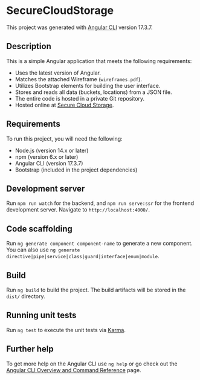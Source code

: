 # SecureCloudStorage

This project was generated with [Angular CLI](https://github.com/angular/angular-cli) version 17.3.7.

## Description

This is a simple Angular application that meets the following requirements:

-   Uses the latest version of Angular.
-   Matches the attached Wireframe (`wireframes.pdf`).
-   Utilizes Bootstrap elements for building the user interface.
-   Stores and reads all data (buckets, locations) from a JSON file.
-   The entire code is hosted in a private Git repository.
-   Hosted online at [Secure Cloud Storage](https://matijakocevar.com/projects/secure-cloud-storage).

## Requirements

To run this project, you will need the following:

-   Node.js (version 14.x or later)
-   npm (version 6.x or later)
-   Angular CLI (version 17.3.7)
-   Bootstrap (included in the project dependencies)

## Development server

Run `npm run watch` for the backend, and `npm run serve:ssr` for the frontend development server. Navigate to `http://localhost:4000/`.

## Code scaffolding

Run `ng generate component component-name` to generate a new component. You can also use `ng generate directive|pipe|service|class|guard|interface|enum|module`.

## Build

Run `ng build` to build the project. The build artifacts will be stored in the `dist/` directory.

## Running unit tests

Run `ng test` to execute the unit tests via [Karma](https://karma-runner.github.io).

## Further help

To get more help on the Angular CLI use `ng help` or go check out the [Angular CLI Overview and Command Reference](https://angular.io/cli) page.
